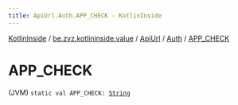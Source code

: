 ```yaml
---
title: ApiUrl.Auth.APP_CHECK - KotlinInside
---
```


[KotlinInside](../../../index.html) / [be.zvz.kotlininside.value](../../index.html) / [ApiUrl](../index.html) / [Auth](index.html) / [APP_CHECK](./-a-p-p_-c-h-e-c-k.html)

# APP_CHECK

(JVM) `static val APP_CHECK: `[`String`](https://kotlinlang.org/api/latest/jvm/stdlib/kotlin/-string/index.html)